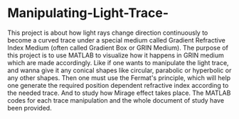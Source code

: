 # Manipulating-Light-Trace-
This project is about how light rays change direction continuously to become a curved trace under a special medium called Gradient Refractive Index Medium (often called Gradient Box or GRIN Medium). 
The purpose of this project is to use MATLAB to visualize how it happens in GRIN medium which are made accordingly. Like if one wants to manipulate the light trace, and wanna give  it any conical shapes like circular, parabolic or hyperbolic or any other shapes. Then one must use the Fermat's principle, which will help one generate the required position dependent refractive index according to the needed trace. 
And to study how Mirage effect takes place.
The MATLAB codes for each trace manipulation and the whole document of study have been provided.
